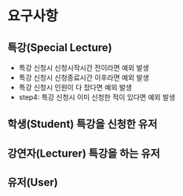 # 요구사항

## 특강(Special Lecture)
- 특강 신청시 신청시작시간 전이라면 예외 발생
- 특강 신청시 신청종료시간 이후라면 예외 발생
- 특강 신청시 인원이 다 찼다면 예외 발생
- step4: 특강 신청시 이미 신청한 적이 있다면 예외 발생

## 학생(Student) 특강을 신청한 유저

## 강연자(Lecturer) 특강을 하는 유저

## 유저(User)

